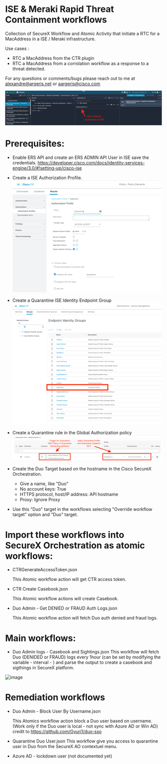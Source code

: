 
# ISE & Meraki Rapid Threat Containment workflows

Collection of SecureX Workflow and Atomic Activity that initiate a RTC for a MacAddress in a ISE / Meraki infrastructure.

Use cases : 
  - RTC a MacAddress from the CTR plugin
  - RTC a MacAddress from a corrolation workflow as a response to a threat detected.

For any questions or comments/bugs please reach out to me at alexandre@argeris.net or aargeris@cisco.com

![image](./images/casebook.png)
<br/>

# Prerequisites:

- Enable ERS API and create an ERS ADMIN API User in ISE save the credentials.
https://developer.cisco.com/docs/identity-services-engine/3.0/#!setting-up/cisco-ise

- Create a ISE Authorization Profile.
![image](./images/ise_auth_profile.png)

- Create a Quarantine ISE Identity Endpoint Group
![image](./images/ise_identity_group.png)

- Create a Quarantine rule in the Global Authorization policy
![image](./images/ise_policy.png)

- Create the Duo Target based on the hostname in the Cisco SecureX Orchestration. 

  - Give a name, like "Duo"
  - No account keys: True
  - HTTPS protocol, host/IP address: API hostname
  - Proxy: Ignore Proxy
  
- Use this "Duo" target in the workflows selecting "Override workflow target" option and "Duo" target.


# Import these workflows into SecureX Orchestration as atomic workflows:
  
- CTRGenerateAccessToken.json

  This Atomic workflow action will get CTR access token.

- CTR Create Casebook.json 

  This Atomic workflow actions will create Casebook.  
  
- Duo Admin - Get DENIED or FRAUD Auth Logs.json

  This Atomic workflow action will fetch Duo auth denied and fraud logs.

# Main workflows:

- Duo Admin logs - Casebook and Sightings.json
  This workflow will fetch Duo (DENIDED or FRAUD) logs every 1hour (can be set by modifying the variable - interval - ) and parse the output to create a casebook and sigthings in SecureX platform. 
  
![image](./Screen_Shot_casebook_workflow.png)
<br/>  
# Remediation workflows

- Duo Admin - Block User By Username.json  

  This Atomics workflow action block a Duo user based on username. (Work only if the Duo user is local - not sync with Azure AD or Win AD)
  credit to https://github.com/Gyuri1/duo-sxo
  
- Quarantine Duo User.json
  This workflow give you access to quarantine user in Duo from the SecureX AO contextuel menu.
  
- Azure AD - lockdown user (not documented yet)

